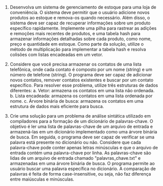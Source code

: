 1. Desenvolva um sistema de gerenciamento de estoque para uma loja de
conveniência. O sistema deve permitir que o usuário adicione novos produtos ao
estoque e remova-os quando necessário. Além disso, o sistema deve ser capaz de
recuperar informações sobre um produto específico rapidamente.
Implemente uma pilha para rastrear as adições e remoções mais recentes de
produtos, e uma tabela hash para armazenar informações detalhadas sobre cada
produto, como nome, preço e quantidade em estoque. Como parte da solução,
utilize o método de multiplicação para implementar a tabela hash e resolva colisões
com listas encadeadas em um vetor.

2. Considere que você precisa armazenar os contatos de uma lista telefônica, onde
cada contato é composto por um nome (string) e um número de telefone (string). O
programa deve ser capaz de adicionar novos contatos, remover contatos existentes
e buscar por um contato específico.
Para resolver esse problema, utilize três estruturas de dados diferentes:
a. Vetor: armazena os contatos em uma lista não ordenada.
b. Lista encadeada: armazena os contatos em uma lista ordenada por nome.
c. Árvore binária de busca: armazena os contatos em uma estrutura de dados
mais eficiente para busca.

3. Crie uma solução para um problema de análise sintática utilizado em compiladores
para a formação de um dicionário de palavras-chave. O objetivo é ler uma lista de
palavras-chave de um arquivo de entrada e armazená-las em um dicionário
implementado como uma árvore binária de busca. Em seguida, o programa deve
ser capaz de verificar se uma palavra está presente no dicionário ou não.
Considere que cada palavra-chave pode conter apenas letras minúsculas e que o
arquivo de entrada contém uma palavra-chave por linha. As palavras-chave são
lidas de um arquivo de entrada chamado "palavras_chave.txt" e armazenadas em
uma árvore binária de busca. O programa permite ao usuário buscar uma palavra
específica no dicionário. A comparação de palavras é feita de forma
case-insensitive, ou seja, não faz diferença entre maiúsculas e minúsculas.